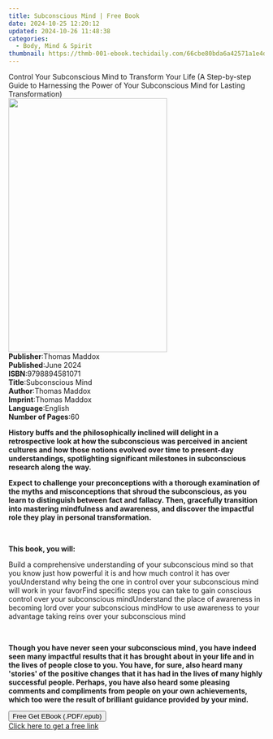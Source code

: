 ```yaml
---
title: Subconscious Mind | Free Book
date: 2024-10-25 12:20:12
updated: 2024-10-26 11:48:38
categories:
  - Body, Mind & Spirit
thumbnail: https://thmb-001-ebook.techidaily.com/66cbe80bda6a42571a1e4d99c17190838b3e4537775b4a7efc4178ac0a4e88e9.jpg
---
```

<main id="book-container">
  <div class="flex flex-col">
    <div class="book-brief flex-1 py-6 px-4 sm:p-6 md:py-10 md:px-8">
      <!-- brief-->
      <div class="book-brief-main">
        Control Your Subconscious Mind to Transform Your Life (A Step-by-step
        Guide to Harnessing the Power of Your Subconscious Mind for Lasting
        Transformation)
      </div>
    </div>
    <div
      class="book-meta-info flex-1 grid gap-4 col-start-1 col-end-3 row-start-1 sm:mb-6 sm:grid-cols-4 lg:gap-6 lg:col-start-2 lg:row-end-6 lg:row-span-6 lg:mb-0"
    >
      <div
        class="book-meta-info-left place-content-center mt-4 p-4 text-sm leading-6 col-start-2 col-span-2 dark:text-slate-400"
      >
        <img
          class="w-full h-500 object-cover rounded-lg sm:h-255 sm:col-span-2 lg:col-span-full"
          src="https://img-001-ebook.techidaily.com/7cb47385ec38f682ef621cddd532c81e015805539e77114cc0e5e166b3dc27fa.jpg"
          alt=""
          width="312"
          height="500"
        />
      </div>
      <div
        class="book-meta-info-right mt-2 col-start-1 row-start-2 col-span-3 self-center"
      >
        <!-- meta data  -->
        <div class="flex flex-col px-4 md:px-8">
          <div class="flex-1">
            <strong>Publisher</strong>:<span class="px-2">Thomas Maddox</span>
          </div>
          <div class="flex-1">
            <strong>Published</strong>:<span class="px-2">June 2024</span>
          </div>
          <div class="flex-1">
            <strong>ISBN</strong>:<span class="px-2">9798894581071</span>
          </div>
          <div class="flex-1">
            <strong>Title</strong>:<span class="px-2">Subconscious Mind</span>
          </div>
          <div class="flex-1">
            <strong>Author</strong>:<span class="px-2">Thomas Maddox</span>
          </div>
          <div class="flex-1">
            <strong>Imprint</strong>:<span class="px-2">Thomas Maddox</span>
          </div>
          <div class="flex-1">
            <strong>Language</strong>:<span class="px-2">English</span>
          </div>
          <div class="flex-1">
            <strong>Number of Pages</strong>:<span class="px-2">60</span>
          </div>
        </div>
      </div>
    </div>
    <div class="book-description flex-1 py-6 px-4 sm:p-6 md:py-10 md:px-8">
      <div class="book-description-main">
        <div accordion-content="" id="description">
          <p>
            <strong
              >History buffs and the philosophically inclined will delight in a
              retrospective look at how the subconscious was perceived in
              ancient cultures and how those notions evolved over time to
              present-day understandings, spotlighting significant milestones in
              subconscious research along the way.</strong
            >
          </p>
          <p>
            <strong
              >Expect to challenge your preconceptions with a thorough
              examination of the myths and misconceptions that shroud the
              subconscious, as you learn to distinguish between fact and
              fallacy. Then, gracefully transition into mastering mindfulness
              and awareness, and discover the impactful role they play in
              personal transformation.</strong
            >
          </p>
          <p><br /></p>
          <p><strong>This book, you will:</strong></p>
          <span contenteditable="false" class="ql-ui"></span>Build a
          comprehensive understanding of your subconscious mind so that you know
          just how powerful it is and how much control it has over you<span
            contenteditable="false"
            class="ql-ui"
          ></span
          >Understand why being the one in control over your subconscious mind
          will work in your favor<span
            contenteditable="false"
            class="ql-ui"
          ></span
          >Find specific steps you can take to gain conscious control over your
          subconscious mind<span contenteditable="false" class="ql-ui"></span
          >Understand the place of awareness in becoming lord over your
          subconscious mind<span contenteditable="false" class="ql-ui"></span
          >How to use awareness to your advantage taking reins over your
          subconscious mind
          <p><br /></p>
          <p>
            <strong
              >Though you have never seen your subconscious mind, you have
              indeed seen many impactful results that it has brought about in
              your life and in the lives of people close to you. You have, for
              sure, also heard many 'stories' of the positive changes that it
              has had in the lives of many highly successful people. Perhaps,
              you have also heard some pleasing comments and compliments from
              people on your own achievements, which too were the result of
              brilliant guidance provided by your mind.</strong
            >
          </p>
        </div>
        <div class="accordion-fader"></div>
      </div>
    </div>
    <div class="book-excerpts flex-1 py-6 px-4 sm:p-6 md:py-10 md:px-8"></div>
    <div
      class="book-about-author flex-1 py-6 px-4 sm:p-6 md:py-10 md:px-8"
    ></div>
    <div class="book-free-get flex-1 py-6 px-4 sm:p-6 md:py-10 md:px-8">
      <button
        id="btn-free-get"
        class="bg-blue-500 hover:bg-blue-700 text-white font-bold py-2 px-4 rounded"
      >
        Free Get EBook (.PDF/.epub)
      </button>
      <div id="countdown-display" class="px-2 text-lg mt-2"></div>
      <a
        id="free-link"
        class="hidden bg-blue-500 hover:bg-blue-700 text-white font-bold py-2 px-4 rounded"
        href="https://www.ebooks.com/en-us/book/211388691/subconscious-mind/thomas-maddox/"
        target="_blank"
        >Click here to get a free link</a
      >
    </div>
    <script>
      let countdownTime = 0;
      let countdownInterval = null;
      document
        .getElementById('btn-free-get')
        .addEventListener('click', startCountdown);
      function startCountdown() {
        countdownTime = new Date().getTime() + 60000 * 3;
        countdownInterval = setInterval(updateCountdown, 1000);
        document.getElementById('btn-free-get').disabled = true;
        document
          .getElementById('btn-free-get')
          .classList.add('bg-gray-500', 'cursor-not-allowed');
      }
      function updateCountdown() {
        let currentTime = new Date().getTime();
        let timeLeft = countdownTime - currentTime;
        let secondsLeft = Math.floor(timeLeft / 1000);
        document.getElementById('countdown-display').innerHTML =
          `Remaining time: ${secondsLeft} seconds.`;
        if (secondsLeft <= 0) {
          clearInterval(countdownInterval);
          document.getElementById('btn-free-get').classList.add('hidden');
          document.getElementById('free-link').classList.remove('hidden');
          document.getElementById('countdown-display').innerHTML = '';
        }
      }
    </script>
  </div>
</main>
